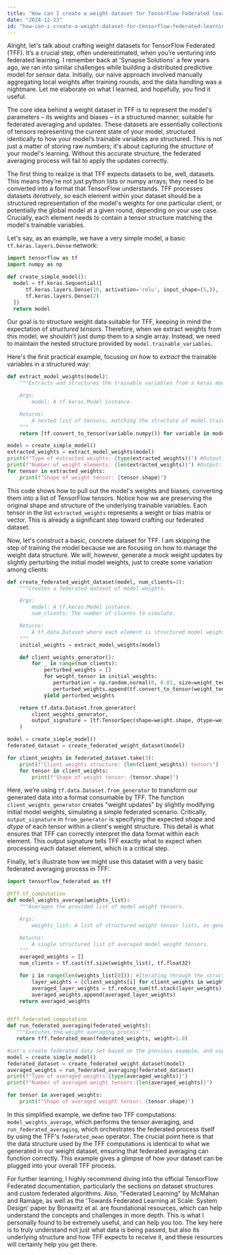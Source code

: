 ```yaml
---
title: "How can I create a weight dataset for TensorFlow Federated learning?"
date: "2024-12-23"
id: "how-can-i-create-a-weight-dataset-for-tensorflow-federated-learning"
---
```


Alright, let's talk about crafting weight datasets for TensorFlow Federated (TFF). It’s a crucial step, often underestimated, when you’re venturing into federated learning. I remember back at 'Synapse Solutions' a few years ago, we ran into similar challenges while building a distributed predictive model for sensor data. Initially, our naive approach involved manually aggregating local weights after training rounds, and the data handling was a nightmare. Let me elaborate on what I learned, and hopefully, you find it useful.

The core idea behind a weight dataset in TFF is to represent the model's parameters – its weights and biases – in a structured manner, suitable for federated averaging and updates. These datasets are essentially collections of tensors representing the current state of your model, structured identically to how your model’s trainable variables are structured. This is not just a matter of storing raw numbers; it's about capturing the *structure* of your model's learning. Without this accurate structure, the federated averaging process will fail to apply the updates correctly.

The first thing to realize is that TFF expects datasets to be, well, datasets. This means they're not just python lists or numpy arrays; they need to be converted into a format that TensorFlow understands. TFF processes datasets *iteratively*, so each element within your dataset should be a structured representation of the model's weights for one particular client, or potentially the global model at a given round, depending on your use case. Crucially, each element needs to contain a tensor structure matching the model's trainable variables.

Let's say, as an example, we have a very simple model, a basic `tf.keras.layers.Dense` network:

```python
import tensorflow as tf
import numpy as np

def create_simple_model():
  model = tf.keras.Sequential([
      tf.keras.layers.Dense(10, activation='relu', input_shape=(5,)),
      tf.keras.layers.Dense(2)
  ])
  return model
```

Our goal is to structure weight data suitable for TFF, keeping in mind the expectation of *structured tensors*. Therefore, when we extract weights from this model, we shouldn't just dump them to a single array. Instead, we need to maintain the nested structure provided by `model.trainable_variables`.

Here's the first practical example, focusing on how to *extract* the trainable variables in a structured way:

```python
def extract_model_weights(model):
    """Extracts and structures the trainable variables from a keras model.

    Args:
        model: A tf.keras.Model instance.

    Returns:
        A nested list of tensors, matching the structure of model.trainable_variables.
    """
    return [tf.convert_to_tensor(variable.numpy()) for variable in model.trainable_variables]

model = create_simple_model()
extracted_weights = extract_model_weights(model)
print(f"Type of extracted weights: {type(extracted_weights)}") #Output: list
print(f"Number of weight elements: {len(extracted_weights)}") #Output: 4
for tensor in extracted_weights:
    print(f"Shape of weight tensor: {tensor.shape}")
```

This code shows how to pull out the model's weights and biases, converting them into a list of TensorFlow tensors. Notice how we are preserving the original shape and structure of the underlying trainable variables. Each tensor in the list `extracted_weights` represents a weight or bias matrix or vector. This is already a significant step toward crafting our federated dataset.

Now, let's construct a basic, concrete dataset for TFF. I am skipping the step of training the model because we are focusing on how to manage the weight data structure. We will, however, generate a mock weight updates by slightly perturbing the initial model weights, just to create some variation among clients:

```python
def create_federated_weight_dataset(model, num_clients=3):
    """Creates a federated dataset of model weights.

    Args:
        model: A tf.keras.Model instance.
        num_clients: The number of clients to simulate.

    Returns:
        A tf.data.Dataset where each element is structured model weights.
    """
    initial_weights = extract_model_weights(model)

    def client_weights_generator():
        for _ in range(num_clients):
            perturbed_weights = []
            for weight_tensor in initial_weights:
               perturbation = np.random.normal(0, 0.01, size=weight_tensor.shape)
               perturbed_weights.append(tf.convert_to_tensor(weight_tensor.numpy() + perturbation))
            yield perturbed_weights

    return tf.data.Dataset.from_generator(
        client_weights_generator,
        output_signature = [tf.TensorSpec(shape=weight.shape, dtype=weight.dtype) for weight in initial_weights]
    )

model = create_simple_model()
federated_dataset = create_federated_weight_dataset(model)

for client_weights in federated_dataset.take(3):
    print(f"Client weights structure: {len(client_weights)} tensors")
    for tensor in client_weights:
        print(f"Shape of weight tensor: {tensor.shape}")
```

Here, we’re using `tf.data.Dataset.from_generator` to transform our generated data into a format consumable by TFF. The function `client_weights_generator` creates "weight updates" by slightly modifying initial model weights, simulating a simple federated scenario. Critically, `output_signature` in `from_generator` is specifying the expected *shape* and *dtype* of each tensor within a client's weight structure. This detail is what ensures that TFF can correctly interpret the data format within each element. This output signature tells TFF exactly what to expect when processing each dataset element, which is a critical step.

Finally, let's illustrate how we might use this dataset with a very basic federated averaging process in TFF:

```python
import tensorflow_federated as tff

@tff.tf_computation
def model_weights_average(weights_list):
    """Averages the provided list of model weight tensors.

    Args:
        weights_list: A list of structured weight tensor lists, as generated by the above.

    Returns:
        A single structured list of averaged model weight tensors.
    """
    averaged_weights = []
    num_clients = tf.cast(tf.size(weights_list), tf.float32)

    for i in range(len(weights_list[0])): #Iterating through the structured layers
        layer_weights = [client_weights[i] for client_weights in weights_list]
        averaged_layer_weights = tf.reduce_sum(tf.stack(layer_weights), axis=0) / num_clients
        averaged_weights.append(averaged_layer_weights)
    return averaged_weights


@tff.federated_computation
def run_federated_averaging(federated_weights):
   """Executes the weight averaging process."""
   return tff.federated_mean(federated_weights, weight=1.0)

#Let's create federated data set based on the previous example, and use in the computation:
model = create_simple_model()
federated_dataset = create_federated_weight_dataset(model)
averaged_weights = run_federated_averaging(federated_dataset)
print(f"Type of averaged weights:{type(averaged_weights)}")
print(f"Number of averaged weight tensors:{len(averaged_weights)}")

for tensor in averaged_weights:
    print(f"Shape of averaged weight tensor: {tensor.shape}")
```

In this simplified example, we define two TFF computations: `model_weights_average`, which performs the tensor averaging, and `run_federated_averaging`, which orchestrates the federated process itself by using the TFF's `federated_mean` operator. The crucial point here is that the data structure used by the TFF computations is identical to what we generated in our weight dataset, ensuring that federated averaging can function correctly. This example gives a glimpse of how your dataset can be plugged into your overall TFF process.

For further learning, I highly recommend diving into the official TensorFlow Federated documentation, particularly the sections on dataset structures and custom federated algorithms. Also, "Federated Learning" by McMahan and Ramage, as well as the 'Towards Federated Learning at Scale: System Design' paper by Bonawitz et al. are foundational resources, which can help understand the concepts and challenges in more depth. This is what I personally found to be extremely useful, and can help you too. The key here is to truly understand not just what data is being passed, but also its underlying structure and how TFF expects to receive it, and these resources will certainly help you get there.
